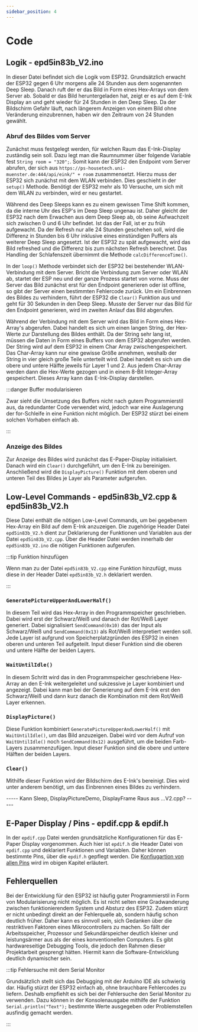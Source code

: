 ```yaml
---
sidebar_position: 4
---
```


# Code
## Logik - epd5in83b_V2.ino
In dieser Datei befindet sich die Logik vom ESP32. Grundsätzlich erwacht der ESP32 gegen 6 Uhr morgens alle 24 Stunden aus dem sogenannten Deep Sleep. Danach ruft der er das Bild in Form eines Hex-Arrays von dem Server ab. Sobald er das Bild heruntergeladen hat, zeigt er es auf dem E-Ink Display an und geht wieder für 24 Stunden in den Deep Sleep. Da der Bildschirm Gefahr läuft, nach längerem Anzeigen von einem Bild ohne Veränderung einzubrennen, haben wir den Zeitraum von 24 Stunden gewählt.

### Abruf des Bildes vom Server
Zunächst muss festgelegt werden, für welchen Raum das E-Ink-Display zuständig sein soll. Dazu legt man die Raumnummer über folgende Variable fest `String room = "320";`. Somit kann der ESP32 den Endpoint vom Server abrufen, der sich aus `https://ps-housetech.uni-muenster.de:444/api/eink/" + room` zusammensetzt. Hierzu muss der ESP32 sich zunächst mit dem WLAN verbinden. Dies geschieht in der `setup()` Methode. Benötigt der ESP32 mehr als 10 Versuche, um sich mit dem WLAN zu verbinden, wird er neu gestartet.

Während des Deep Sleeps kann es zu einem gewissen Time Shift kommen, da die interne Uhr des ESP's im Deep Sleep ungenau ist. Daher gleicht der ESP32 nach dem Erwachen aus dem Deep Sleep ab, ob seine Aufwachzeit sich zwischen 0 und 6 Uhr befindet. Ist das der Fall, ist er zu früh aufgewacht. Da der Refresh nur alle 24 Stunden geschehen soll, wird die Differenz in Stunden bis 6 Uhr inklusive eines einstündigen Puffers als weiterer Deep Sleep angesetzt. Ist der ESP32 zu spät aufgewacht, wird das Bild refreshed und die Differenz bis zum nächsten Refresh berechnet. Das Handling der Schlafenszeit übernimmt die Methode `calcDifferenceTime()`.

In der `loop()` Methode verbindet sich der ESP32 bei bestehender WLAN-Verbindung mit dem Server. Bricht die Verbindung zum Server oder WLAN ab, startet der ESP neu und der ganze Prozess startet von vorne. Muss der Server das Bild zunächst erst für den Endpoint generieren oder ist offline, so gibt der Server einen bestimmten Fehlercode zurück. Um ein Einbrennen des Bildes zu verhindern, führt der ESP32 die `Clear()` Funktion aus und geht für 30 Sekunden in den Deep Sleep. Musste der Server nur das Bild für den Endpoint generieren, wird im zweiten Anlauf das Bild abgerufen.

Während der Verbindung mit dem Server wird das Bild in Form eines Hex-Array's abgerufen. Dabei handelt es sich um einen langen String, der Hex-Werte zur Darstellung des Bildes enthält. Da der String sehr lang ist, müssen die Daten in Form eines Buffers von dem ESP32 abgerufen werden. Der String wird auf dem ESP32 in einem Char Array zwischengespeichert. Das Char-Array kann nur eine gewisse Größe annehmen, weshalb der String in vier gleich große Teile unterteilt wird. Dabei handelt es sich um die obere und untere Hälfte jeweils für Layer 1 und 2. Aus jedem Char-Array werden dann die Hex-Werte gezogen und in einem 8-Bit Integer-Array gespeichert. Dieses Array kann das E-Ink-Display darstellen.

:::danger Buffer modularisieren

Zwar sieht die Umsetzung des Buffers nicht nach gutem Programmierstil aus, da redundanter Code verwendet wird, jedoch war eine Auslagerung der for-Schleife in eine Funktion nicht möglich. Der ESP32 stürzt bei einem solchen Vorhaben einfach ab.

:::

### Anzeige des Bildes
Zur Anzeige des Bildes wird zunächst das E-Paper-Display initialisiert. Danach wird ein `Clear()` durchgeführt, um den E-Ink zu bereinigen. Anschließend wird die `DisplayPicture()` Funktion mit dem oberen und unteren Teil des Bildes je Layer als Parameter aufgerufen.

## Low-Level Commands - epd5in83b_V2.cpp & epd5in83b_V2.h

Diese Datei enthält die nötigen Low-Level Commands, um bei gegebenem Hex-Array ein Bild auf dem E-Ink anzuzeigen. Die zugehörige Header Datei `epd5in83b_V2.h` dient zur Deklarierung der Funktionen und Variablen aus der Datei `epd5in83b_V2.cpp`. Über die Header Datei werden innerhalb der `epd5in83b_V2.ino` die nötigen Funktionen aufgerufen.

:::tip Funktion hinzufügen

Wenn man zu der Datei `epd5in83b_V2.cpp` eine Funktion hinzufügt, muss diese in der Header Datei `epd5in83b_V2.h` deklariert werden.

:::

### `GeneratePictureUpperAndLowerHalf()` 

In diesem Teil wird das Hex-Array in den Programmspeicher geschrieben. Dabei wird erst der Schwarz/Weiß und danach der Rot/Weiß Layer generiert. Dabei signalisiert `SendCommand(0x10)` das der Input als Schwarz/Weiß und `SendCommand(0x13)` als Rot/Weiß interpretiert werden soll. Jede Layer ist aufgrund von Speicherplatzgründen des ESP32 in einen oberen und unteren Teil aufgeteilt.  Input dieser Funktion sind die oberen und untere Hälfte der beiden Layers. 

### `WaitUntilIdle()`

In diesem Schritt wird das in den Programmspeicher geschriebene Hex-Array an den E-Ink weitergeleitet und sukzessive je Layer kombiniert und angezeigt. Dabei kann man bei der Generierung auf dem E-Ink erst den Schwarz/Weiß und dann kurz danach die Kombination mit dem Rot/Weiß Layer erkennen.

### `DisplayPicture()`

Diese Funktion kombiniert `GeneratePictureUpperAndLowerHalf()`  mit `WaitUntilIdle()`, um das Bild anzuzeigen. Dabei wird vor dem Aufruf von `WaitUntilIdle()` noch `SendCommand(0x12)` ausgeführt, um die beiden Farb-Layers zusammenzufügen. Input dieser Funktion sind die obere und untere Hälften der beiden Layers. 

### `Clear()`

Mithilfe dieser Funktion wird der Bildschirm des E-Ink's bereinigt. Dies wird unter anderem benötigt, um das Einbrennen eines Bildes zu verhindern. 


----- Kann Sleep, DisplayPictureDemo, DisplayFrame Raus aus ...V2.cpp? -----

## E-Paper Display / Pins - epdif.cpp & epdif.h
In der `epdif.cpp` Datei werden grundsätzliche Konfigurationen für das E-Paper Display vorgenommen. Auch hier ist `epdif.h` die Header Datei von `epdif.cpp` und deklariert Funktionen und Variablen. Daher können bestimmte Pins, über die `epdif.h` gepflegt werden. Die [Konfiugartion von allen Pins](entwicklungsumgebung.md#pins-konfigurieren) wird im obigen Kapitel erläutert.

## Fehlerquellen
Bei der Entwicklung für den ESP32 ist häufig guter Programmierstil in Form von Modularisierung nicht möglich. Es ist nicht selten eine Gradwanderung zwischen funktionierendem System und Absturz des ESP32. Zudem stürzt er nicht unbedingt direkt an der Fehlerquelle ab, sondern häufig schon deutlich früher. Daher kann es sinnvoll sein, sich Gedanken über die restriktiven Faktoren eines Mikrocontrollers zu machen. So fällt der Arbeitsspeicher, Prozessor und Sekundärspeicher deutlich kleiner und leistungsärmer aus als der eines konventionellen Computers. Es gibt hardwareseitige Debugging Tools, die jedoch den Rahmen dieser Projektarbeit gesprengt hätten. Hiermit kann die Software-Entwicklung deutlich dynamischer sein.  

:::tip Fehlersuche mit dem Serial Monitor

Grundsätzlich stellt sich das Debugging mit der Arduino IDE als schwierig dar. Häufig stürzt der ESP32 einfach ab, ohne brauchbare Fehlercodes zu liefern. Deshalb empfiehlt es sich bei der Fehlersuche den Serial Monitor zu verwenden. Dazu können in der Konsolenausgabe mithilfe der Funktion `Serial.println("Text");` bestimmte Werte ausgegeben oder Problemstellen ausfindig gemacht werden.

:::
